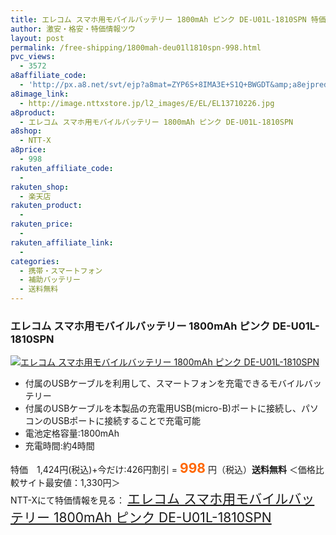 ```yaml
---
title: エレコム スマホ用モバイルバッテリー 1800mAh ピンク DE-U01L-1810SPN 特価998円！送料無料！
author: 激安・格安・特価情報ツウ
layout: post
permalink: /free-shipping/1800mah-deu01l1810spn-998.html
pvc_views:
  - 3572
a8affiliate_code:
  - 'http://px.a8.net/svt/ejp?a8mat=ZYP6S+8IMA3E+S1Q+BWGDT&amp;a8ejpredirect=http://nttxstore.jp/_II_EL13710226'
a8image_link:
  - http://image.nttxstore.jp/l2_images/E/EL/EL13710226.jpg
a8product:
  - エレコム スマホ用モバイルバッテリー 1800mAh ピンク DE-U01L-1810SPN
a8shop:
  - NTT-X
a8price:
  - 998
rakuten_affiliate_code:
  - 
rakuten_shop:
  - 楽天店
rakuten_product:
  - 
rakuten_price:
  - 
rakuten_affiliate_link:
  - 
categories:
  - 携帯・スマートフォン
  - 補助バッテリー
  - 送料無料
---
```

### エレコム スマホ用モバイルバッテリー 1800mAh ピンク DE-U01L-1810SPN

<div class="img-bg2 img_L">
  <a title="エレコム スマホ用モバイルバッテリー 1800mAh ピンク DE-U01L-1810SPN" href="http://px.a8.net/svt/ejp?a8mat=ZYP6S+8IMA3E+S1Q+BWGDT&a8ejpredirect=http://nttxstore.jp/_II_EL13710226" target="_blank"><img src="http://i2.wp.com/image.nttxstore.jp/l2_images/E/EL/EL13710226.jpg?resize=120%2C120" border="0" alt="エレコム スマホ用モバイルバッテリー 1800mAh ピンク DE-U01L-1810SPN" style="border: 0pt none;" data-recalc-dims="1" /></a>
</div>

<!--more-->

  * 付属のUSBケーブルを利用して、スマートフォンを充電できるモバイルバッテリー
  * 付属のUSBケーブルを本製品の充電用USB(micro-B)ポートに接続し、パソコンのUSBポートに接続することで充電可能
  * 電池定格容量:1800mAh
  * 充電時間:約4時間

特価　1,424円(税込)+今だけ:426円割引 = <span style="color: #ff6600; font-size: 150%;"><strong>998</strong></span> 円（税込）**送料無料** ＜価格比較サイト最安値：1,330円＞  
NTT-Xにて特価情報を見る： <span style="font-size: 150%;"><a href="http://px.a8.net/svt/ejp?a8mat=ZYP6S+8IMA3E+S1Q+BWGDT&a8ejpredirect=http://nttxstore.jp/_II_EL13710226" target="_blank">エレコム スマホ用モバイルバッテリー 1800mAh ピンク DE-U01L-1810SPN</a></span>